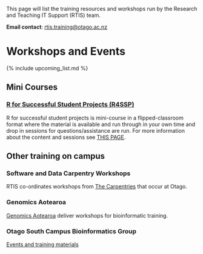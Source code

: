 This page will list the training resources and workshops run by the Research and Teaching IT Support (RTIS) team.

**Email contact**: rtis.training@otago.ac.nz

# Workshops and Events


{% include upcoming_list.md %}


## Mini Courses

### [R for Successful Student Projects (R4SSP)](r4ssp) 

R for successful student projects is mini-course in a flipped-classroom format where the material is available and run through in your own time and drop in sessions for questions/assistance are run. For more information about the content and sessions see [THIS PAGE](r4ssp).


## Other training on campus

### Software and Data Carpentry Workshops

RTIS co-ordinates workshops from [The Carpentries](https://carpentries.org) that occur at Otago.

### Genomics Aotearoa

[Genomics Aotearoa](https://genomicsaotearoa.github.io) deliver workshops for bioinformatic training.

### Otago South Campus Bioinformatics Group

[Events and training materials](https://otagomohio.github.io/)
